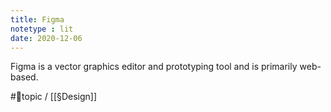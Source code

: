 ```yaml
---
title: Figma
notetype : lit
date: 2020-12-06
---
```


Figma is a vector graphics editor and prototyping tool and is primarily web-based. 

#🌲topic / [[§Design]]